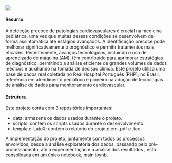 <img src='https://centromedicoberrini.com.br/images/artigos/conheca-algumas-das-doencas-cardiovasculares-mais-comuns.jpg'>

#### Resumo
A detecção precoce de patologias cardiovasculares é crucial na medicina pediátrica, uma vez que muitas dessas condições se desenvolvem de forma assintomática até estágios avançados. A identificação precoce pode melhorar significativamente o prognóstico 
e permitir tratamentos mais eficazes. Recentemente, avanços tecnológicos, incluindo o uso de aprendizado de máquina (AM), têm contribuído para aprimorar estratégias de diagnóstico, permitindo a análise eficiente de grandes volumes de dados médicos e auxiliando 
na tomada de decisão clínica. Este projeto utiliza uma base de dados real coletada no Real Hospital Português (RHP), no Brasil, referência em atendimento pediátrico e pioneiro na adoção de tecnologias de análise de dados para monitoramento cardiovascular.

#### Estrutura
Este projeto conta com 3 repositórios importantes:
  - data: armazena os dados usados durante o projeto.
  - scripts: contém os scripts usados durante o desenvolvimento.
  - template-LateX: contém o relatório do projeto em .pdf e .tex

A implementação do projeto, juntamente com todos os processos envolvidos, desde a análise exploratória dos dados, passando pelo pré-processamento, até a experimentação e a análise dos resultados , está consolidada em um único notebook, main.ipynb.
